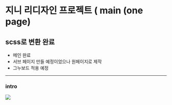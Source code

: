 # 지니 리디자인 프로젝트 ( main (one page)
  ## scss로 변환 완료
  - 메인 완료
  - 서브 페이지 만들 예정이었으나 원페이지로 제작
  - 그누보드 적용 예정
  ___

  ### intro
  <img src="https://github.com/user-attachments/assets/0a5e0f9a-88fc-4316-8be9-5648e48adc70">
